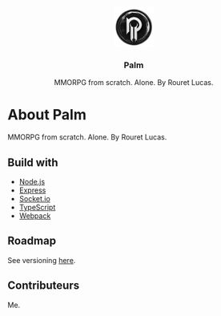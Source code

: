 <a name="readme-top"></a>

<!-- PROJECT LOGO -->
<br />
<div align="center">
  <a>
    <img src="assets/logo.png" alt="Logo" width="80" height="80">
  </a>

<h3 align="center">Palm</h3>

  <p align="center">
    MMORPG from scratch. Alone. By Rouret Lucas.
  </p>
</div>



# About Palm

MMORPG from scratch. Alone. By Rouret Lucas.

## Build with

* [Node.js](https://nodejs.org/en/)
* [Express](https://expressjs.com/)
* [Socket.io](https://socket.io/)
* [TypeScript](https://www.typescriptlang.org/)
* [Webpack](https://webpack.js.org/)

## Roadmap

See versioning [here](./docs/VERSIONING.md).


<!-- CONTRIBUTING -->

## Contributeurs

Me.


